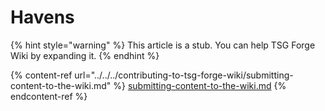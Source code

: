 # Havens

{% hint style="warning" %}
This article is a stub. You can help TSG Forge Wiki by expanding it.
{% endhint %}

{% content-ref url="../../../contributing-to-tsg-forge-wiki/submitting-content-to-the-wiki.md" %}
[submitting-content-to-the-wiki.md](../../../contributing-to-tsg-forge-wiki/submitting-content-to-the-wiki.md)
{% endcontent-ref %}

